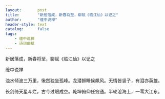 ```yaml
---
layout:       post
title:        "新居落成，新春将至，聊赋《临江仙》以记之"
author:       "缠中说禅"
header-style: text
catalog:      false
tags:
    - 缠中说禅
    - 诗词曲赋
---
```


新居落成，新春将至，聊赋《临江仙》以记之

缠中说禅

浊水倾波三万里，愀然独坐孤峰。龙潜狮睡候飙风。无情皆竖子，有泪亦英雄。

长剑倚天星斗烂，古今过眼成空。乾坤俯仰任穷通。半轮沧海上，一苇大江东。
